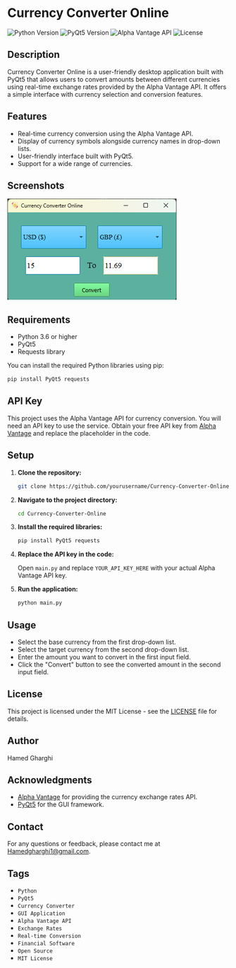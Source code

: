 # Currency Converter Online

![Python Version](https://img.shields.io/badge/python-3.6%2B-blue)
![PyQt5 Version](https://img.shields.io/badge/pyqt5-5.15.11-blue)
![Alpha Vantage API](https://img.shields.io/badge/Alpha_Vantage-API-green)
![License](https://img.shields.io/badge/license-MIT-lightgrey)

## Description

Currency Converter Online is a user-friendly desktop application built with PyQt5 that allows users to convert amounts between different currencies using real-time exchange rates provided by the Alpha Vantage API. It offers a simple interface with currency selection and conversion features.

## Features

- Real-time currency conversion using the Alpha Vantage API.
- Display of currency symbols alongside currency names in drop-down lists.
- User-friendly interface built with PyQt5.
- Support for a wide range of currencies.

## Screenshots

![Screenshot](./screenshot.png)

## Requirements

- Python 3.6 or higher
- PyQt5
- Requests library

You can install the required Python libraries using pip:

```sh
pip install PyQt5 requests
```

## API Key

This project uses the Alpha Vantage API for currency conversion. You will need an API key to use the service. Obtain your free API key from [Alpha Vantage](https://www.alphavantage.co/support/#api-key) and replace the placeholder in the code.

## Setup

1. **Clone the repository:**

   ```sh
   git clone https://github.com/yourusername/Currency-Converter-Online.git
   ```

2. **Navigate to the project directory:**

   ```sh
   cd Currency-Converter-Online
   ```

3. **Install the required libraries:**

   ```sh
   pip install PyQt5 requests
   ```

4. **Replace the API key in the code:**

   Open `main.py` and replace `YOUR_API_KEY_HERE` with your actual Alpha Vantage API key.

5. **Run the application:**

   ```sh
   python main.py
   ```

## Usage

- Select the base currency from the first drop-down list.
- Select the target currency from the second drop-down list.
- Enter the amount you want to convert in the first input field.
- Click the "Convert" button to see the converted amount in the second input field.

## License

This project is licensed under the MIT License - see the [LICENSE](LICENSE) file for details.

## Author

Hamed Gharghi

## Acknowledgments

- [Alpha Vantage](https://www.alphavantage.co) for providing the currency exchange rates API.
- [PyQt5](https://riverbankcomputing.com/software/pyqt/intro) for the GUI framework.

## Contact

For any questions or feedback, please contact me at [Hamedgharghi1@gmail.com](mailto:Hamedgharghi1@gmail.com).

## Tags

- `Python`
- `PyQt5`
- `Currency Converter`
- `GUI Application`
- `Alpha Vantage API`
- `Exchange Rates`
- `Real-time Conversion`
- `Financial Software`
- `Open Source`
- `MIT License`
